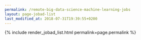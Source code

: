 ```yaml
---
permalink: /remote-big-data-science-machine-learning-jobs
layout: page-jobad-list
last_modified_at: 2018-07-31T19:39:55+0200
---
```

{% include render_jobad_list.html permalink=page.permalink %}
